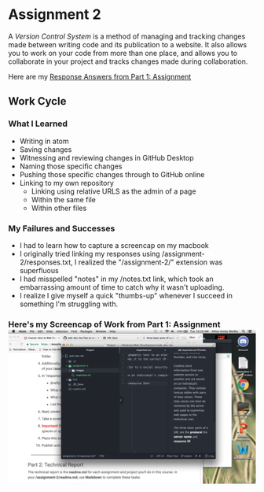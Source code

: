# Assignment 2

A *Version Control System* is a method of managing and tracking changes made between writing code and its publication to a website. It also allows you to work on your code from more than one place, and allows you to collaborate in your project and tracks changes made during collaboration.

Here are my [Response Answers from Part 1: Assignment](./responses.txt)

## Work Cycle
### What I Learned
- Writing in atom
- Saving changes
- Witnessing and reviewing changes in GitHub Desktop
- Naming those specific changes
- Pushing those specific changes through to GitHub online
- Linking to my own repository
  - Linking using relative URLS as the admin of a page
  - Within the same file
  - Within other files

### My Failures and Successes
- I had to learn how to capture a screencap on my macbook
- I originally tried linking my responses using /assignment-2/responses.txt, I realized the "/assignment-2/" extension was superfluous
- I had misspelled "notes" in my /notes.txt link, which took an embarrassing amount of time to catch why it wasn't uploading.
- I realize I give myself a quick "thumbs-up" whenever I succeed in something I'm struggling with.

### Here's my Screencap of Work from Part 1: Assignment![Screencap of Work from Part 1: Assignment](./images/screencap-2.png)
